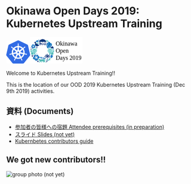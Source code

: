 # Okinawa Open Days 2019: Kubernetes Upstream Training

<a href="https://github.com/kubernetes/kubernetes"><img src="https://github.com/kubernetes/kubernetes/raw/master/logo/logo.png" width="64"></a><a href="https://www.okinawaopendays.com"><img src="./images/ood2019-logo.png"></a>

Welcome to Kubernetes Upstream Training!!

This is the location of our OOD 2019 Kubernetes Upstream Training (Dec 9th 2019) activities.

## 資料 (Documents)

* [参加者の皆様への宿題 Attendee prerequisites (in preparation)](docs/attendee-prerequisites.md)
* [スライド Slides (not yet)](docs/k8s-upstream-training-ood-2019.pdf)
* [Kubernbetes contributors guide](https://github.com/kubernetes/community/tree/master/contributors/guide)

## We got new contributors!! 

![group photo (not yet)](group-photo.jpg)

